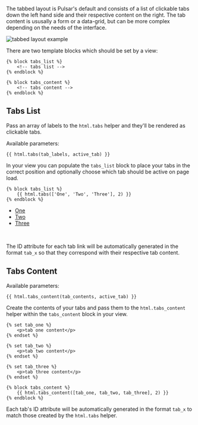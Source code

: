 The tabbed layout is Pulsar's default and consists of a list of clickable tabs down the left hand side and their respective content on the right. The tab content is ususally a form or a data-grid, but can be more complex depending on the needs of the interface.

![tabbed layout example](http://localhost:8000/docs/images/layout_tabbed.png)

There are two template blocks which should be set by a view:

	{% block tabs_list %} 
		<!-- tabs list -->
	{% endblock %}
	
	{% block tabs_content %} 
		<!-- tabs content -->
	{% endblock %}


## Tabs List

Pass an array of labels to the `html.tabs` helper and they'll be rendered as clickable tabs.

Available parameters:

	{{ html.tabs(tab_labels, active_tab) }}
	
In your view you can populate the `tabs_list` block to place your tabs in the correct position and optionally choose which tab should be active on page load.

	{% block tabs_list %}
		{{ html.tabs(['One', 'Two', 'Three'], 2) }}
	{% endblock %}

<ul class="tabs__list">
	<li><a href="#tab_1" data-toggle="tab">One</a></li>
	<li class="is-active"><a href="#tab_2" data-toggle="tab">Two</a></li>
	<li><a href="#tab_3" data-toggle="tab">Three</a></li>
</ul>

<br style="clear:both;" />

The ID attribute for each tab link will be automatically generated in the format `tab_x` so that they correspond with their respective tab content.


## Tabs Content

Available parameters:
	
	{{ html.tabs_content(tab_contents, active_tab) }}

Create the contents of your tabs and pass them to the `html.tabs_content` helper within the `tabs_content` block in your view.

	{% set tab_one %}
		<p>tab one content</p>
	{% endset %}
	
	{% set tab_two %}
		<p>tab two content</p>
	{% endset %}
	
	{% set tab_three %}
		<p>tab three content</p>
	{% endset %}
	
	{% block tabs_content %}
		{{ html.tabs_content([tab_one, tab_two, tab_three], 2) }}
	{% endblock %}

Each tab's ID attribute will be automatically generated in the format `tab_x` to match those created by the `html.tabs` helper.